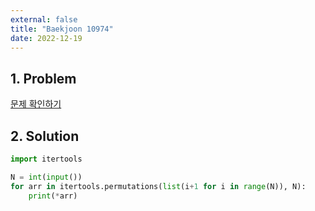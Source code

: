 ```yaml
---
external: false
title: "Baekjoon 10974"
date: 2022-12-19
---
```


## 1. Problem

[문제 확인하기](https://www.acmicpc.net/problem/10974)

## 2. Solution

```python
import itertools

N = int(input())
for arr in itertools.permutations(list(i+1 for i in range(N)), N):
    print(*arr)
```
